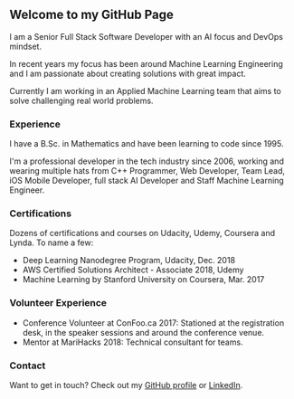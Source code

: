 ## Welcome to my GitHub Page
I am a Senior Full Stack Software Developer with an AI focus and DevOps mindset.

In recent years my focus has been around Machine Learning Engineering and I am passionate about creating solutions with great impact.

Currently I am working in an Applied Machine Learning team that aims to solve challenging real world problems.

### Experience
I have a B.Sc. in Mathematics and have been learning to code since 1995.

I'm a professional developer in the tech industry since 2006, working and wearing multiple hats from C++ Programmer, Web Developer, Team Lead, iOS Mobile Developer, full stack AI Developer and Staff Machine Learning Engineer.

### Certifications
Dozens of certifications and courses on Udacity, Udemy, Coursera and Lynda.
To name a few:
- Deep Learning Nanodegree Program, Udacity, Dec. 2018
- AWS Certified Solutions Architect - Associate 2018, Udemy
- Machine Learning by Stanford University on Coursera, Mar. 2017

### Volunteer Experience
- Conference Volunteer at ConFoo.ca 2017: Stationed at the registration desk, in the speaker sessions and around the conference venue. 
- Mentor at MariHacks 2018: Technical consultant for teams. 

### Contact
Want to get in touch? Check out my [GitHub profile](https://github.com/elenab/) or [LinkedIn](https://www.linkedin.com/in/elenabusila/).

